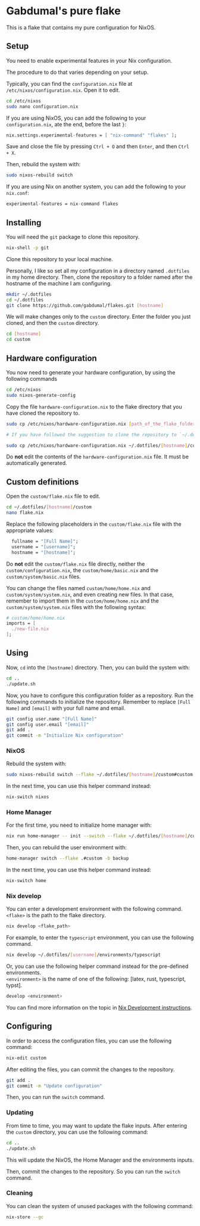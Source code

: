 # Gabdumal's pure flake

This is a flake that contains my pure configuration for NixOS.

## Setup

You need to enable experimental features in your Nix configuration.

The procedure to do that varies depending on your setup.

Typically, you can find the `configuration.nix` file at `/etc/nixos/configuration.nix`.
Open it to edit.

```bash
cd /etc/nixos
sudo nano configuration.nix
```

If you are using NixOS, you can add the following to your `configuration.nix`, ate the end, before the last `}`:

```nix
nix.settings.experimental-features = [ "nix-command" "flakes" ];
```

Save and close the file by pressing `Ctrl + O` and then `Enter`, and then `Ctrl + X`.

Then, rebuild the system with:

```bash
sudo nixos-rebuild switch
```

If you are using Nix on another system, you can add the following to your `nix.conf`:

```nix
experimental-features = nix-command flakes
```

## Installing

You will need the `git` package to clone this repository.

```bash
nix-shell -p git
```

Clone this repository to your local machine.

Personally, I like so set all my configuration in a directory named `.dotfiles` in my home directory.
Then, clone the repository to a folder named after the hostname of the machine I am configuring.

```bash
mkdir ~/.dotfiles
cd ~/.dotfiles
git clone https://github.com/gabdumal/flakes.git [hostname]
```

We will make changes only to the `custom` directory.
Enter the folder you just cloned, and then the `custom` directory.

```bash
cd [hostname]
cd custom
```

## Hardware configuration

You now need to generate your hardware configuration, by using the following commands

```bash
cd /etc/nixos
sudo nixos-generate-config
```

Copy the file `hardware-configuration.nix` to the flake directory that you have cloned the repository to.

```bash
sudo cp /etc/nixos/hardware-configuration.nix [path_of_the_flake_folder]/system/hardware-configuration.nix

# If you have followed the suggestion to clone the repository to `~/.dotfiles`, the command would be the following, replacing `[hostname]`:

sudo cp /etc/nixos/hardware-configuration.nix ~/.dotfiles/[hostname]/custom/system/hardware-configuration.nix
```

Do **not** edit the contents of the `hardware-configuration.nix` file.
It must be automatically generated.

## Custom definitions

Open the `custom/flake.nix` file to edit.

```bash
cd ~/.dotfiles/[hostname]/custom
nano flake.nix
```

Replace the following placeholders in the `custom/flake.nix` file with the appropriate values:

```nix
  fullname = "[Full Name]";
  username = "[username]";
  hostname = "[hostname]";
```

Do **not** edit the `custom/flake.nix` file directly, neither the `custom/configuration.nix`, the `custom/home/basic.nix` and the `custom/system/basic.nix` files.

You can change the files named `custom/home/home.nix` and `custom/system/system.nix`, and even creating new files.
In that case, remember to import them in the `custom/home/home.nix` and the `custom/system/system.nix` files with the following syntax:

```nix
# custom/home/home.nix
imports = [
  ./new-file.nix
];
```

## Using

Now, `cd` into the `[hostname]` directory.
Then, you can build the system with:

```bash
cd ..
./update.sh
```

Now, you have to configure this configuration folder as a repository.
Run the following commands to initialize the repository.
Remember to replace `[Full Name]` and `[email]` with your full name and email.

```bash
git config user.name "[Full Name]"
git config user.email "[email]"
git add .
git commit -m "Initialize Nix configuration"
```

### NixOS

Rebuild the system with:

```bash
sudo nixos-rebuild switch --flake ~/.dotfiles/[hostname]/custom#custom
```

In the next time, you can use this helper command instead:

```bash
nix-switch nixos
```

### Home Manager

For the first time, you need to initialize home manager with:

```bash
nix run home-manager -- init --switch --flake ~/.dotfiles/[hostname]/custom#custom
```

Then, you can rebuild the user environment with:

```bash
home-manager switch --flake .#custom -b backup
```

In the next time, you can use this helper command instead:

```bash
nix-switch home
```

### Nix develop

You can enter a development environment with the following command.\
`<flake>` is the path to the flake directory.

```bash
nix develop <flake_path>
```

For example, to enter the `typescript` environment, you can use the following command.

```bash
nix develop ~/.dotfiles/[username]/environments/typescript
```

Or, you can use the following helper command instead for the pre-defined environments.\
`<environment>` is the name of one of the following: [latex, rust, typescript, typst].

```bash
develop <environment>
```

You can find more information on the topic in [Nix Development instructions](environments/README.md).

## Configuring

In order to access the configuration files, you can use the following command:

```bash
nix-edit custom
```

After editing the files, you can commit the changes to the repository.

```bash
git add .
git commit -m "Update configuration"
```

Then, you can run the `switch` command.

### Updating

From time to time, you may want to update the flake inputs.
After entering the `custom` directory, you can use the following command:

```bash
cd ..
./update.sh
```

This will update the NixOS, the Home Manager and the environments inputs.

Then, commit the changes to the repository.
So you can run the `switch` command.

### Cleaning

You can clean the system of unused packages with the following command:

```bash
nix-store --gc
```
